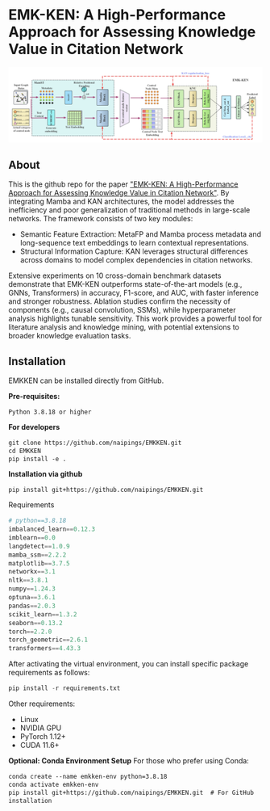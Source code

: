 # EMK-KEN: A High-Performance Approach for Assessing Knowledge Value in Citation Network

<img width="800" alt="emkken_plot" src="./assets/model.jpg">

## About

This is the github repo for the paper ["EMK-KEN: A High-Performance Approach for Assessing Knowledge Value in Citation Network"]().
By integrating Mamba and KAN architectures, the model addresses the inefficiency and poor generalization of traditional methods in large-scale networks. The framework consists of two key modules:

- Semantic Feature Extraction: MetaFP and Mamba process metadata and long-sequence text embeddings to learn contextual representations.
- Structural Information Capture: KAN leverages structural differences across domains to model complex dependencies in citation networks.

Extensive experiments on 10 cross-domain benchmark datasets demonstrate that EMK-KEN outperforms state-of-the-art models (e.g., GNNs, Transformers) in accuracy, F1-score, and AUC, with faster inference and stronger robustness. Ablation studies confirm the necessity of components (e.g., causal convolution, SSMs), while hyperparameter analysis highlights tunable sensitivity. This work provides a powerful tool for literature analysis and knowledge mining, with potential extensions to broader knowledge evaluation tasks.

## Installation
EMKKEN can be installed directly from GitHub.

**Pre-requisites:**

```
Python 3.8.18 or higher
```

**For developers**

```
git clone https://github.com/naipings/EMKKEN.git
cd EMKKEN
pip install -e .
```

**Installation via github**

```
pip install git+https://github.com/naipings/EMKKEN.git
```

Requirements

```python
# python==3.8.18
imbalanced_learn==0.12.3
imblearn==0.0
langdetect==1.0.9
mamba_ssm==2.2.2
matplotlib==3.7.5
networkx==3.1
nltk==3.8.1
numpy==1.24.3
optuna==3.6.1
pandas==2.0.3
scikit_learn==1.3.2
seaborn==0.13.2
torch==2.2.0
torch_geometric==2.6.1
transformers==4.43.3
```

After activating the virtual environment, you can install specific package requirements as follows:
```python
pip install -r requirements.txt
```

Other requirements:
- Linux
- NVIDIA GPU
- PyTorch 1.12+
- CUDA 11.6+

**Optional: Conda Environment Setup**
For those who prefer using Conda:
```
conda create --name emkken-env python=3.8.18
conda activate emkken-env
pip install git+https://github.com/naipings/EMKKEN.git  # For GitHub installation
```


